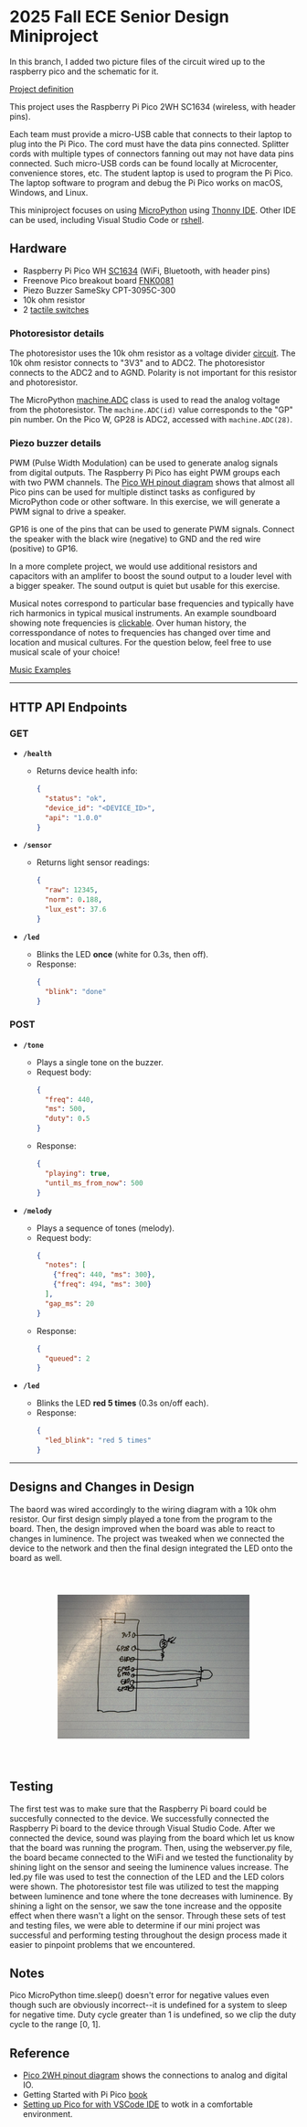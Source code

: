 # 2025 Fall ECE Senior Design Miniproject

In this branch, I added two picture files of the circuit wired up to the raspberry pico and the schematic for it.

[Project definition](./Project.md)

This project uses the Raspberry Pi Pico 2WH SC1634 (wireless, with header pins).

Each team must provide a micro-USB cable that connects to their laptop to plug into the Pi Pico.
The cord must have the data pins connected.
Splitter cords with multiple types of connectors fanning out may not have data pins connected.
Such micro-USB cords can be found locally at Microcenter, convenience stores, etc.
The student laptop is used to program the Pi Pico.
The laptop software to program and debug the Pi Pico works on macOS, Windows, and Linux.

This miniproject focuses on using
[MicroPython](./doc/micropython.md)
using
[Thonny IDE](./doc/thonny.md).
Other IDE can be used, including Visual Studio Code or
[rshell](./doc/rshell.md).

## Hardware

* Raspberry Pi Pico WH [SC1634](https://pip.raspberrypi.com/categories/1088-raspberry-pi-pico-2-w) (WiFi, Bluetooth, with header pins)
* Freenove Pico breakout board [FNK0081](https://store.freenove.com/products/fnk0081)
* Piezo Buzzer SameSky CPT-3095C-300
* 10k ohm resistor
* 2 [tactile switches](hhttps://www.mouser.com/ProductDetail/E-Switch/TL59NF160Q?qs=QtyuwXswaQgJqDRR55vEFA%3D%3D)

### Photoresistor details

The photoresistor uses the 10k ohm resistor as a voltage divider
[circuit](./doc/photoresistor.md).
The 10k ohm resistor connects to "3V3" and to ADC2.
The photoresistor connects to the ADC2 and to AGND.
Polarity is not important for this resistor and photoresistor.

The MicroPython
[machine.ADC](https://docs.micropython.org/en/latest/library/machine.ADC.html)
class is used to read the analog voltage from the photoresistor.
The `machine.ADC(id)` value corresponds to the "GP" pin number.
On the Pico W, GP28 is ADC2, accessed with `machine.ADC(28)`.

### Piezo buzzer details

PWM (Pulse Width Modulation) can be used to generate analog signals from digital outputs.
The Raspberry Pi Pico has eight PWM groups each with two PWM channels.
The [Pico WH pinout diagram](https://datasheets.raspberrypi.com/picow/PicoW-A4-Pinout.pdf)
shows that almost all Pico pins can be used for multiple distinct tasks as configured by MicroPython code or other software.
In this exercise, we will generate a PWM signal to drive a speaker.

GP16 is one of the pins that can be used to generate PWM signals.
Connect the speaker with the black wire (negative) to GND and the red wire (positive) to GP16.

In a more complete project, we would use additional resistors and capacitors with an amplifer to boost the sound output to a louder level with a bigger speaker.
The sound output is quiet but usable for this exercise.

Musical notes correspond to particular base frequencies and typically have rich harmonics in typical musical instruments.
An example soundboard showing note frequencies is [clickable](https://muted.io/note-frequencies/).
Over human history, the corresspondance of notes to frequencies has changed over time and location and musical cultures.
For the question below, feel free to use musical scale of your choice!

[Music Examples](https://github.com/twisst/Music-for-Raspberry-Pi-Pico/blob/main/play.py)

---
## HTTP API Endpoints

### GET
- **`/health`**
  - Returns device health info:
    ```json
    {
      "status": "ok",
      "device_id": "<DEVICE_ID>",
      "api": "1.0.0"
    }
    ```

- **`/sensor`**
  - Returns light sensor readings:
    ```json
    {
      "raw": 12345,
      "norm": 0.188,
      "lux_est": 37.6
    }
    ```

- **`/led`**
  - Blinks the LED **once** (white for 0.3s, then off).
  - Response:
    ```json
    {
      "blink": "done"
    }
    ```

### POST
- **`/tone`**
  - Plays a single tone on the buzzer.
  - Request body:
    ```json
    {
      "freq": 440,
      "ms": 500,
      "duty": 0.5
    }
    ```
  - Response:
    ```json
    {
      "playing": true,
      "until_ms_from_now": 500
    }
    ```

- **`/melody`**
  - Plays a sequence of tones (melody).
  - Request body:
    ```json
    {
      "notes": [
        {"freq": 440, "ms": 300},
        {"freq": 494, "ms": 300}
      ],
      "gap_ms": 20
    }
    ```
  - Response:
    ```json
    {
      "queued": 2
    }
    ```

- **`/led`**
  - Blinks the LED **red 5 times** (0.3s on/off each).
  - Response:
    ```json
    {
      "led_blink": "red 5 times"
    }
    ```
---
## Designs and Changes in Design
The baord was wired accordingly to the wiring diagram with a 10k ohm resistor. Our first design simply played a tone from the program to the board. Then, the design improved when the board was able to react to changes in luminence. The project was tweaked when we connected the device to the network and then the final design integrated the LED onto the board as well.

<img src="IMG_1452.jpg"
     width="50%"
     style="display:block; margin:auto; transform: rotate(270deg);">

## Testing
The first test was to make sure that the Raspberry Pi board could be succesfully connected to the device. We successfully connected the Raspberry Pi board to the device through Visual Studio Code. After we connected the device, sound was playing from the board which let us know that the board was running the program. Then, using the webserver.py file, the board became connected to the WiFi and we tested the functionality by shining light on the sensor and seeing the luminence values increase. The led.py file was used to test the connection of the LED and the LED colors were shown. The photoresistor test file was utilized to test the mapping between luminence and tone where the tone decreases with luminence. By shining a light on the sensor, we saw the tone increase and the opposite effect when there wasn't a light on the sensor. Through these sets of test and testing files, we were able to determine if our mini project was successful and performing testing throughout the design process made it easier to pinpoint problems that we encountered. 
## Notes

Pico MicroPython time.sleep() doesn't error for negative values even though such are obviously incorrect--it is undefined for a system to sleep for negative time.
Duty cycle greater than 1 is undefined, so we clip the duty cycle to the range [0, 1].


## Reference

* [Pico 2WH pinout diagram](https://datasheets.raspberrypi.com/picow/pico-2-w-pinout.pdf) shows the connections to analog and digital IO.
* Getting Started with Pi Pico [book](https://datasheets.raspberrypi.com/pico/getting-started-with-pico.pdf)
* [Setting up Pico for with VSCode IDE](https://www.raspberrypi.com/news/get-started-with-raspberry-pi-pico-series-and-vs-code/) to wotk in a comfortable environment.

